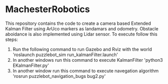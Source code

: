 # MachesterRobotics
This repository contains the code to create a camera based Extended Kalman Filter using ArUco markers as landamars and odometry. Obstacle aboidance is also implemented using Lidar sensor. To execute follow this steps:
1. Run the following command to run Gazebo and Rviz with the world
'roslaunch puzzlebot_sim run_kalmanFilter.launch'
2. In another windows run this command to execute KalmanFilter
'python3 EKalmanFilter.py'
3. In another window run this command to execute navegation algorithm
'rosrun puzzlebot_navigation_bugs bug2.py'
